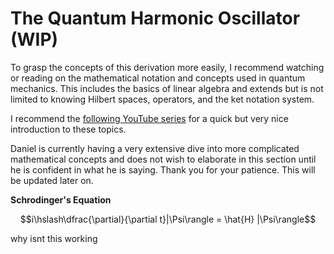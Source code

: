 # The Quantum Harmonic Oscillator (WIP)
To grasp the concepts of this derivation more easily, I recommend watching or reading on the mathematical notation and concepts used in quantum mechanics. This includes the basics of linear algebra and extends but is not limited to knowing Hilbert spaces, operators, and the ket notation system.

I recommend the [following YouTube series](https://www.youtube.com/watch?v=3nvbBEzfmE8) for a quick but very nice introduction to these topics.

Daniel is currently having a very extensive dive into more complicated mathematical concepts and does not wish to elaborate in this section until he is confident in what he is saying. Thank you for your patience. This will be updated later on.

**Schrodinger's Equation**

$$i\hslash\dfrac{\partial}{\partial t}|\Psi\rangle = \hat{H} |\Psi\rangle$$

   why isnt this working
